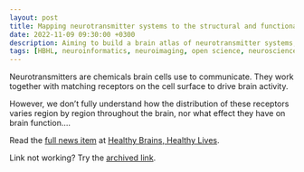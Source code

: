 ```yaml
---
layout: post
title: Mapping neurotransmitter systems to the structural and functional organization of the brain
date: 2022-11-09 09:30:00 +0300
description: Aiming to build a brain atlas of neurotransmitter systems, researchers combine multi-modal imaging data to map receptor and transporter distribution to the structural and functional organization of the brain.
tags: [HBHL, neuroinformatics, neuroimaging, open science, neuroscience, research, open data]
---
```

Neurotransmitters are chemicals brain cells use to communicate. They work together with matching receptors on the cell surface to drive brain activity. 

However, we don’t fully understand how the distribution of these receptors varies region by region throughout the brain, nor what effect they have on brain function....

Read the <a href="https://www.mcgill.ca/hbhl/channels/news/mapping-neurotransmitter-systems-structural-and-functional-organization-brain-343414">full news item</a> at <a href="https://www.mcgill.ca/hbhl/">Healthy Brains, Healthy Lives</a>.

Link not working? Try the <a href="https://web.archive.org/web/20230303135857/https://www.mcgill.ca/hbhl/channels/news/mapping-neurotransmitter-systems-structural-and-functional-organization-brain-343414">archived link</a>.
